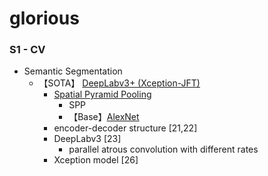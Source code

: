 # glorious

### S1 - CV

* Semantic Segmentation
  - 【SOTA】	[DeepLabv3+ (Xception-JFT)](https://arxiv.org/pdf/1802.02611v3.pdf)
    - [Spatial Pyramid Pooling](https://arxiv.org/pdf/1406.4729.pdf)
      - SPP
      - 【Base】[AlexNet](https://papers.nips.cc/paper/4824-imagenet-classification-with-deep-convolutional-neural-networks.pdf)
    - encoder-decoder structure [21,22]
    - DeepLabv3 [23]
      -  parallel atrous convolution with different rates
    - Xception model [26]

